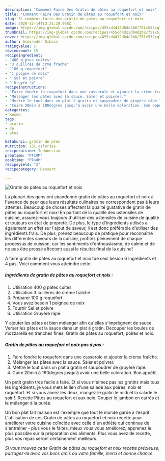 ```yaml
---
description: "Comment Faire Des Gratin de pâtes au roquefort et noix"
title: "Comment Faire Des Gratin de pâtes au roquefort et noix"
slug: 31-comment-faire-des-gratin-de-pates-au-roquefort-et-noix
date: 2020-12-14T13:21:20.968Z
image: https://img-global.cpcdn.com/recipes/455cd4d12d04d2b8/751x532cq70/gratin-de-pates-au-roquefort-et-noix-photo-principale-de-la-recette.jpg
thumbnail: https://img-global.cpcdn.com/recipes/455cd4d12d04d2b8/751x532cq70/gratin-de-pates-au-roquefort-et-noix-photo-principale-de-la-recette.jpg
cover: https://img-global.cpcdn.com/recipes/455cd4d12d04d2b8/751x532cq70/gratin-de-pates-au-roquefort-et-noix-photo-principale-de-la-recette.jpg
author: Alexander Gibson
ratingvalue: 5
reviewcount: 15
recipeingredient:
- "400 g ptes cuites"
- "3 cuillres de crme frache"
- "100 g roquefort"
- "1 poigne de noix"
- " Sel et poivre"
- " Gruyre rp"
recipeinstructions:
- "Faire fondre le roquefort dans une casserole et ajouter la crème fraîche."
- "Mélanger les pâtes avec la sauce. Saler et poivrer."
- "Mettre le tout dans un plat à gratin et saupoudrer de gruyère râpé."
- "Cuire 20min à 180degres jusqu’à avoir une belle coloration. Bon appétit"
categories:
- Resep
tags:
- gratin
- de
- ptes

katakunci: gratin de ptes 
nutrition: 131 calories
recipecuisine: Indonesian
preptime: "PT19M"
cooktime: "PT48M"
recipeyield: "2"
recipecategory: Dessert

---
```



![Gratin de pâtes au roquefort et noix](https://img-global.cpcdn.com/recipes/455cd4d12d04d2b8/751x532cq70/gratin-de-pates-au-roquefort-et-noix-photo-principale-de-la-recette.jpg)

La plupart des gens ont abandonné gratin de pâtes au roquefort et noix à l'avance de peur que leurs résultats culinaires ne correspondent pas à leurs attentes. Beaucoup de choses affectent la qualité gustative de gratin de pâtes au roquefort et noix! En partant de la qualité des ustensiles de cuisine, assurez-vous toujours d'utiliser des ustensiles de cuisine de qualité et toujours en état de propreté. De plus, le type d'ingrédients utilisés a également un effet sur l'ajout de saveur, il est donc préférable d'utiliser des ingrédients frais. De plus, prenez beaucoup de pratique pour reconnaître les différentes saveurs de la cuisine, profitez pleinement de chaque processus de cuisson, car les sentiments d'enthousiasme, de calme et de ne pas être pressé affectent aussi le résultat final de la cuisine!

<!--inarticleads1-->

À faire gratin de pâtes au roquefort et noix tue seul besion 6 Ingrédients et 4 pas. Voici comment vous atteindre cette.

##### Ingrédients de gratin de pâtes au roquefort et noix :

1. Utilisation 400 g pâtes cuites
1. Utilisation 3 cuillères de crème fraîche
1. Préparer 100 g roquefort
1. Vous avez besoin 1 poignée de noix
1. Fournir  Sel et poivre
1. Utilisation  Gruyère râpé


Y ajouter les pâtes et bien mélanger afin qu&#39;elles s&#39;imprègnent de sauce. Verser les pâtes et la sauce dans un plat à gratin. Découper les boules de mozzarella en tranches fines. Gratin de pâtes au roquefort, poires et noix. 

<!--inarticleads2-->

##### Gratin de pâtes au roquefort et noix pas à pas :

1. Faire fondre le roquefort dans une casserole et ajouter la crème fraîche.
1. Mélanger les pâtes avec la sauce. Saler et poivrer.
1. Mettre le tout dans un plat à gratin et saupoudrer de gruyère râpé.
1. Cuire 20min à 180degres jusqu’à avoir une belle coloration. Bon appétit


Un petit gratin très facile à faire. Et si vous n&#39;aimez pas les gratins mais tous les ingrédients, je vous mets le lien d&#39;une salade aux poires, noix et roquefort. Et si vous aimez les deux, mangez le gratin le midi et la salade le soir !. Recette Pâtes au roquefort et aux noix. Couper le jambon en carrés et le mélanger à la purée. 

<!--inarticleads1-->

<p>
Un bon plat fait maison est l'exemple que tout le monde garde à l'esprit. L'utilisation de ces Gratin de pâtes au roquefort et noix recette pour améliorer votre cuisine coïncide avec celle d'un athlète qui continue de s'entraîner - plus vous le faites, mieux vous vous améliorez, apprenez le plus possible sur la préparation des aliments. Plus vous avez de recette, plus vos repas seront certainement meilleurs.
</p>

<p>
<i>Si vous trouvez cette Gratin de pâtes au roquefort et noix recette précieuse, partagez-la avec vos bons amis ou votre famille, merci et bonne chance.</i>
</p>

